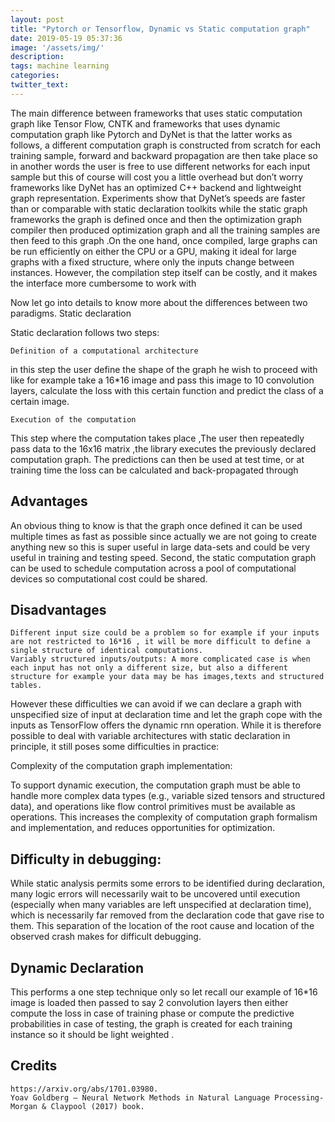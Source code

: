 ```yaml
---
layout: post
title: "Pytorch or Tensorflow, Dynamic vs Static computation graph"
date: 2019-05-19 05:37:36
image: '/assets/img/'
description:
tags: machine learning
categories:
twitter_text:
---
```



The main difference between frameworks that uses static computation graph like Tensor Flow, CNTK and frameworks that uses dynamic computation graph like Pytorch and DyNet is that the latter works as follows, a different computation graph is constructed from scratch for each training sample, forward and backward propagation are then take place so in another words the user is free to use different networks for each input sample but this of course will cost you a little overhead but don’t worry frameworks like DyNet has an optimized C++ backend and lightweight graph representation. Experiments show that DyNet’s speeds are faster than or comparable with static declaration toolkits while the static graph frameworks the graph is defined once and then the optimization graph compiler then produced optimization graph and all the training samples are then feed to this graph .On the one hand, once compiled, large graphs can be run efficiently
on either the CPU or a GPU, making it ideal for large graphs with a fixed structure, where only the inputs change between instances. However, the compilation step itself can be costly, and it makes the interface more cumbersome to work with

Now let go into details to know more about the differences between two paradigms.
Static declaration

Static declaration follows two steps:

    Definition of a computational architecture

in this step the user define the shape of the graph he wish to proceed with like for example take a 16*16 image and pass this image to 10 convolution layers, calculate the loss with this certain function and predict the class of a certain image.

    Execution of the computation

This step where the computation takes place ,The user then repeatedly pass data to the 16x16 matrix ,the library executes the previously declared computation graph. The predictions can then be used at test time, or at training time the loss can be calculated and back-propagated through

## Advantages

An obvious thing to know is that the graph once defined it can be used multiple times as fast as possible since actually we are not going to create anything new so this is super useful in large data-sets and could be very useful in training and testing speed. Second, the static computation graph can be used to schedule computation across a pool of computational devices so computational cost could be shared.

## Disadvantages

    Different input size could be a problem so for example if your inputs are not restricted to 16*16 , it will be more difficult to define a single structure of identical computations.
    Variably structured inputs/outputs: A more complicated case is when each input has not only a different size, but also a different structure for example your data may be has images,texts and structured tables.

However these difficulties we can avoid if we can declare a graph with unspecified size of input at declaration time and let the graph cope with the inputs as TensorFlow offers the dynamic rnn operation. While it is therefore possible to deal with variable architectures with static declaration in principle, it still poses some difficulties in practice:

Complexity of the computation graph implementation:

To support dynamic execution, the computation graph must be able to handle more complex data types (e.g., variable sized tensors and structured data), and operations like flow control primitives must be available as operations. This increases the complexity of computation graph formalism and implementation, and reduces opportunities for optimization.

## Difficulty in debugging:

While static analysis permits some errors to be identified during declaration, many logic errors will necessarily wait to be uncovered until execution (especially when many variables are left unspecified at declaration time), which is necessarily far removed from the declaration code that gave rise to them. This separation of the location of the root cause and location of the observed crash makes for difficult debugging.

## Dynamic Declaration

This performs a one step technique only so let recall our example of 16*16 image is loaded then passed to say 2 convolution layers then either compute the loss in case of training phase or compute the predictive probabilities in case of testing, the graph is created for each training instance so it should be light weighted .
## Credits

    https://arxiv.org/abs/1701.03980.
    Yoav Goldberg — Neural Network Methods in Natural Language Processing-Morgan & Claypool (2017) book.
